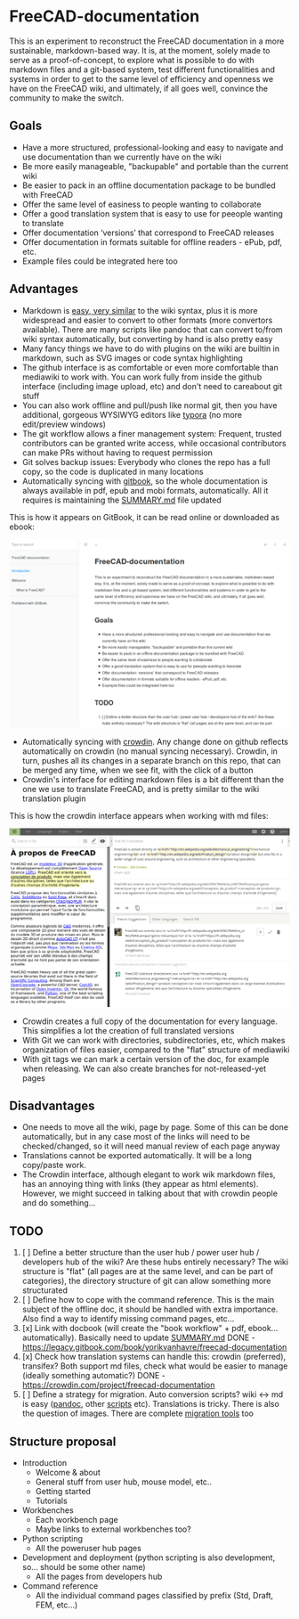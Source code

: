 # FreeCAD-documentation

This is an experiment to reconstruct the FreeCAD documentation in a more sustainable, markdown-based way. It is, at the moment, solely made to serve as a proof-of-concept, to explore what is possible to do with markdown files and a git-based system, test different functionalities and systems in order to get to the same level of efficiency and openness we have on the FreeCAD wiki, and ultimately, if all goes well, convince the community to make the switch.

## Goals

* Have a more structured, professional-looking and easy to navigate and use documentation than we currently have on the wiki
* Be more easily manageable, "backupable" and portable than the current wiki
* Be easier to pack in an offline documentation package to be bundled with FreeCAD
* Offer the same level of easiness to people wanting to collaborate
* Offer a good translation system that is easy to use for peeople wanting to translate
* Offer documentation ‘versions’ that correspond to FreeCAD releases
* Offer documentation in formats suitable for offline readers - ePub, pdf, etc.
* Example files could be integrated here too

## Advantages

* Markdown is [easy, very similar](https://github.com/adam-p/markdown-here/wiki/Markdown-Cheatsheet) to the wiki syntax, plus it is more widespread and easier to convert to other formats (more convertors available). There are many scripts like pandoc that can convert to/from wiki syntax automatically, but converting by hand is also pretty easy
* Many fancy things we have to do with plugins on the wiki are builtin in markdown, such as SVG images or code syntax highlighting
* The github interface is as comfortable or even more comfortable than mediawiki to work with. You can work fully from inside the github interface (including image upload, etc) and don't need to careabout git stuff
* You can also work offline and pull/push like normal git, then you have additional, gorgeous WYSIWYG editors like [typora](https://typora.io) (no more edit/preview windows)
* The git workflow allows a finer management system: Frequent, trusted contributors can be granted write access, while occasional contributors can make PRs without having to request permission
* Git solves backup issues: Everybody who clones the repo has a full copy, so the code is duplicated in many locations
* Automatically syncing with [gitbook](https://legacy.gitbook.com/book/yorikvanhavre/freecad-documentation), so the whole documentation is always available in pdf, epub and mobi formats, automatically. All it requires is maintaining the [SUMMARY.md](SUMMARY.md) file updated

This is how it appears on GitBook, it can be read online or downloaded as ebook:

![](images/gitbook.png)

* Automatically syncing with [crowdin](https://crowdin.com/project/freecad-documentation). Any change done on github reflects automatically on crowdin (no manual syncing necessary). Crowdin, in turn, pushes all its changes in a separate branch on this repo, that can be merged any time, when we see fit, with the click of a button
* Crowdin's interface for editing markdown files is a bit different than the one we use to translate FreeCAD, and is pretty similar to the wiki translation plugin

This is how the crowdin interface appears when working with md files:

![](images/crowdin.png)

* Crowdin creates a full copy of the documentation for every language. This simplifies a lot the creation of full translated versions
* With Git we can work  with directories, subdirectories, etc, which makes organization of files easier, compared to the "flat" structure of mediawiki
* With git tags we can mark a certain version of the doc, for example when releasing. We can also create branches for not-released-yet pages

## Disadvantages

* One needs to move all the wiki, page by page. Some of this can be done automatically, but in any case most of the links will need to be checked/changed, so it will need manual review of each page anyway
* Translations cannot be exported automatically. It will be a long copy/paste work.
* The Crowdin interface, although elegant to work wik markdown files, has an annoying thing with links (they appear as <a> html elements). However, we might succeed in talking about that with crowdin people and do something...

## TODO

1. [ ] Define a better structure than the user hub / power user hub / developers hub of the wiki? Are these hubs entirely necessary? The wiki structure is "flat" (all pages are at the same level, and can be part of categories), the directory structure of git can allow something more structurated
2. [ ] Define how to cope with the command reference. This is the main subject of the offline doc, it should be handled with extra importance. Also find a way to identify missing command pages, etc...
3. [x] Link with docbook (will create the "book workflow" + pdf, ebook... automatically). Basically need to update [SUMMARY.md](SUMMARY.md) DONE - https://legacy.gitbook.com/book/yorikvanhavre/freecad-documentation
4. [x] Check how translation systems can handle this: crowdin (preferred), transifex? Both support md files, check what would be easier to manage (ideally something automatic?) DONE - https://crowdin.com/project/freecad-documentation
5. [ ] Define a strategy for migration. Auto conversion scripts? wiki <-> md is easy ([pandoc](http://pandoc.org/), other [scripts](https://github.com/Gozala/markdown-wiki) etc). Translations is tricky. There is also the question of images. There are complete [migration tools](https://github.com/philipashlock/mediawiki-to-markdown) too

## Structure proposal

* Introduction
  * Welcome & about
  * General stuff from user hub, mouse model, etc..
  * Getting started
  * Tutorials
* Workbenches
  * Each workbench page
  * Maybe links to external workbenches too?
* Python scripting
  * All the poweruser hub pages
* Development and deployment (python scripting is also development, so... should be some other name)
  * All the pages from developers hub
* Command reference
  * All the individual command pages classified by prefix (Std, Draft, FEM, etc...)
